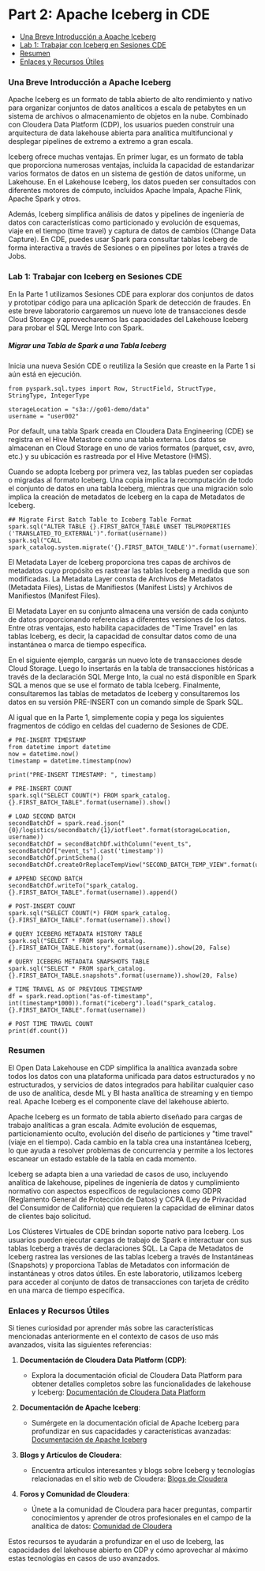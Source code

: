 # Part 2: Apache Iceberg in CDE

* [Una Breve Introducción a Apache Iceberg](https://github.com/pdefusco/cde_intro_hol_110424/blob/main/step_by_step_guides/espanol/part_02_iceberg.md#una-breve-introducci%C3%B3n-a-apache-iceberg)
* [Lab 1: Trabajar con Iceberg en Sesiones CDE](https://github.com/pdefusco/cde_intro_hol_110424/blob/main/step_by_step_guides/espanol/part_02_iceberg.md#lab-1-trabajar-con-iceberg-en-sesiones-cde)
* [Resumen](https://github.com/pdefusco/cde_intro_hol_110424/blob/main/step_by_step_guides/espanol/part_02_iceberg.md#resumen)
* [Enlaces y Recursos Útiles](https://github.com/pdefusco/cde_intro_hol_110424/blob/main/step_by_step_guides/espanol/part_02_iceberg.md#enlaces-y-recursos-%C3%BAtiles)

### Una Breve Introducción a Apache Iceberg

Apache Iceberg es un formato de tabla abierto de alto rendimiento y nativo para organizar conjuntos de datos analíticos a escala de petabytes en un sistema de archivos o almacenamiento de objetos en la nube. Combinado con Cloudera Data Platform (CDP), los usuarios pueden construir una arquitectura de data lakehouse abierta para analítica multifuncional y desplegar pipelines de extremo a extremo a gran escala.

Iceberg ofrece muchas ventajas. En primer lugar, es un formato de tabla que proporciona numerosas ventajas, incluida la capacidad de estandarizar varios formatos de datos en un sistema de gestión de datos uniforme, un Lakehouse. En el Lakehouse Iceberg, los datos pueden ser consultados con diferentes motores de cómputo, incluidos Apache Impala, Apache Flink, Apache Spark y otros.

Además, Iceberg simplifica análisis de datos y pipelines de ingeniería de datos con características como particionado y evolución de esquemas, viaje en el tiempo (time travel) y captura de datos de cambios (Change Data Capture). En CDE, puedes usar Spark para consultar tablas Iceberg de forma interactiva a través de Sesiones o en pipelines por lotes a través de Jobs.

### Lab 1: Trabajar con Iceberg en Sesiones CDE

En la Parte 1 utilizamos Sesiones CDE para explorar dos conjuntos de datos y prototipar código para una aplicación Spark de detección de fraudes. En este breve laboratorio cargaremos un nuevo lote de transacciones desde Cloud Storage y aprovecharemos las capacidades del Lakehouse Iceberg para probar el SQL Merge Into con Spark.

##### Migrar una Tabla de Spark a una Tabla Iceberg

Inicia una nueva Sesión CDE o reutiliza la Sesión que creaste en la Parte 1 si aún está en ejecución.

```
from pyspark.sql.types import Row, StructField, StructType, StringType, IntegerType

storageLocation = "s3a://go01-demo/data"
username = "user002"
```

Por default, una tabla Spark creada en Cloudera Data Engineering (CDE) se registra en el Hive Metastore como una tabla externa. Los datos se almacenan en Cloud Storage en uno de varios formatos (parquet, csv, avro, etc.) y su ubicación es rastreada por el Hive Metastore (HMS).

Cuando se adopta Iceberg por primera vez, las tablas pueden ser copiadas o migradas al formato Iceberg. Una copia implica la recomputación de todo el conjunto de datos en una tabla Iceberg, mientras que una migración solo implica la creación de metadatos de Iceberg en la capa de Metadatos de Iceberg.

```
## Migrate First Batch Table to Iceberg Table Format
spark.sql("ALTER TABLE {}.FIRST_BATCH_TABLE UNSET TBLPROPERTIES ('TRANSLATED_TO_EXTERNAL')".format(username))
spark.sql("CALL spark_catalog.system.migrate('{}.FIRST_BATCH_TABLE')".format(username))
```

El Metadata Layer de Iceberg proporciona tres capas de archivos de metadatos cuyo propósito es rastrear las tablas Iceberg a medida que son modificadas. La Metadata Layer consta de Archivos de Metadatos (Metadata Files), Listas de Manifiestos (Manifest Lists) y Archivos de Manifiestos (Manifest Files).

El Metadata Layer en su conjunto almacena una versión de cada conjunto de datos proporcionando referencias a diferentes versiones de los datos. Entre otras ventajas, esto habilita capacidades de "Time Travel" en las tablas Iceberg, es decir, la capacidad de consultar datos como de una instantánea o marca de tiempo específica.

En el siguiente ejemplo, cargarás un nuevo lote de transacciones desde Cloud Storage. Luego lo insertarás en la tabla de transacciones históricas a través de la declaración SQL Merge Into, la cual no está disponible en Spark SQL a menos que se use el formato de tabla Iceberg. Finalmente, consultaremos las tablas de metadatos de Iceberg y consultaremos los datos en su versión PRE-INSERT con un comando simple de Spark SQL.

Al igual que en la Parte 1, simplemente copia y pega los siguientes fragmentos de código en celdas del cuaderno de Sesiones de CDE.

```
# PRE-INSERT TIMESTAMP
from datetime import datetime
now = datetime.now()
timestamp = datetime.timestamp(now)

print("PRE-INSERT TIMESTAMP: ", timestamp)
```

```
# PRE-INSERT COUNT
spark.sql("SELECT COUNT(*) FROM spark_catalog.{}.FIRST_BATCH_TABLE".format(username)).show()
```
```
# LOAD SECOND BATCH
secondBatchDf = spark.read.json("{0}/logistics/secondbatch/{1}/iotfleet".format(storageLocation, username))
secondBatchDf = secondBatchDf.withColumn("event_ts", secondBatchDf["event_ts"].cast('timestamp'))
secondBatchDf.printSchema()
secondBatchDf.createOrReplaceTempView("SECOND_BATCH_TEMP_VIEW".format(username))
```

```
# APPEND SECOND BATCH
secondBatchDf.writeTo("spark_catalog.{}.FIRST_BATCH_TABLE".format(username)).append()
```

```
# POST-INSERT COUNT
spark.sql("SELECT COUNT(*) FROM spark_catalog.{}.FIRST_BATCH_TABLE".format(username)).show()
```

```
# QUERY ICEBERG METADATA HISTORY TABLE
spark.sql("SELECT * FROM spark_catalog.{}.FIRST_BATCH_TABLE.history".format(username)).show(20, False)
```

```
# QUERY ICEBERG METADATA SNAPSHOTS TABLE
spark.sql("SELECT * FROM spark_catalog.{}.FIRST_BATCH_TABLE.snapshots".format(username)).show(20, False)
```

```
# TIME TRAVEL AS OF PREVIOUS TIMESTAMP
df = spark.read.option("as-of-timestamp", int(timestamp*1000)).format("iceberg").load("spark_catalog.{}.FIRST_BATCH_TABLE".format(username))

# POST TIME TRAVEL COUNT
print(df.count())
```

### Resumen

El Open Data Lakehouse en CDP simplifica la analítica avanzada sobre todos los datos con una plataforma unificada para datos estructurados y no estructurados, y servicios de datos integrados para habilitar cualquier caso de uso de analítica, desde ML y BI hasta analítica de streaming y en tiempo real. Apache Iceberg es el componente clave del lakehouse abierto.

Apache Iceberg es un formato de tabla abierto diseñado para cargas de trabajo analíticas a gran escala. Admite evolución de esquemas, particionamiento oculto, evolución del diseño de particiones y "time travel" (viaje en el tiempo). Cada cambio en la tabla crea una instantánea Iceberg, lo que ayuda a resolver problemas de concurrencia y permite a los lectores escanear un estado estable de la tabla en cada momento.

Iceberg se adapta bien a una variedad de casos de uso, incluyendo analítica de lakehouse, pipelines de ingeniería de datos y cumplimiento normativo con aspectos específicos de regulaciones como GDPR (Reglamento General de Protección de Datos) y CCPA (Ley de Privacidad del Consumidor de California) que requieren la capacidad de eliminar datos de clientes bajo solicitud.

Los Clústeres Virtuales de CDE brindan soporte nativo para Iceberg. Los usuarios pueden ejecutar cargas de trabajo de Spark e interactuar con sus tablas Iceberg a través de declaraciones SQL. La Capa de Metadatos de Iceberg rastrea las versiones de las tablas Iceberg a través de Instantáneas (Snapshots) y proporciona Tablas de Metadatos con información de instantáneas y otros datos útiles. En este laboratorio, utilizamos Iceberg para acceder al conjunto de datos de transacciones con tarjeta de crédito en una marca de tiempo específica.

### Enlaces y Recursos Útiles

Si tienes curiosidad por aprender más sobre las características mencionadas anteriormente en el contexto de casos de uso más avanzados, visita las siguientes referencias:

1. **Documentación de Cloudera Data Platform (CDP)**:
   - Explora la documentación oficial de Cloudera Data Platform para obtener detalles completos sobre las funcionalidades de lakehouse y Iceberg: [Documentación de Cloudera Data Platform](https://docs.cloudera.com/cdp/latest/index.html)

2. **Documentación de Apache Iceberg**:
   - Sumérgete en la documentación oficial de Apache Iceberg para profundizar en sus capacidades y características avanzadas: [Documentación de Apache Iceberg](https://iceberg.apache.org/documentation/)

3. **Blogs y Artículos de Cloudera**:
   - Encuentra artículos interesantes y blogs sobre Iceberg y tecnologías relacionadas en el sitio web de Cloudera: [Blogs de Cloudera](https://blog.cloudera.com/)

4. **Foros y Comunidad de Cloudera**:
   - Únete a la comunidad de Cloudera para hacer preguntas, compartir conocimientos y aprender de otros profesionales en el campo de la analítica de datos: [Comunidad de Cloudera](https://community.cloudera.com/)

Estos recursos te ayudarán a profundizar en el uso de Iceberg, las capacidades del lakehouse abierto en CDP y cómo aprovechar al máximo estas tecnologías en casos de uso avanzados.
